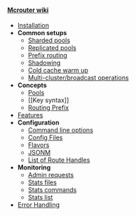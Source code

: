 #### [Mcrouter wiki](Home)
 * [Installation](mcrouter-installation)
 * **Common setups**
   * [Sharded pools](Sharded-pools-setup)
   * [Replicated pools](Replicated-pools-setup)
   * [Prefix routing](Prefix-routing-setup)
   * [Shadowing](Shadowing-setup)
   * [Cold cache warm up](Cold-cache-warm-up-setup)
   * [Multi-cluster/broadcast operations](Multi-cluster-broadcast-setup)
 * **Concepts**
   * [Pools](Pools)
   * [[Key syntax]]
   * [Routing Prefix](Routing-Prefix)
 * [Features](Features) 
 * **Configuration**
   * [Command line options](Command-line-options)
   * [Config Files](Config-Files)
   * [Flavors](Flavors)
   * [JSONM](JSONM)
   * [List of Route Handles](List-of-Route-Handles)
 * **Monitoring**
   * [Admin requests](Admin-requests)
   * [Stats files](Stats-files)
   * [Stats commands](Stats-commands)
   * [Stats list](Stats-list)
 * [Error Handling](Error-Handling) 
